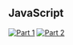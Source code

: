 ## JavaScript
[![Part 1](https://img.shields.io/badge/Part%201-0.059ms-informational)](https://adventofcode.com/2022/)
[![Part 2](https://img.shields.io/badge/Part%202-0.076ms-informational)](https://adventofcode.com/2022/)